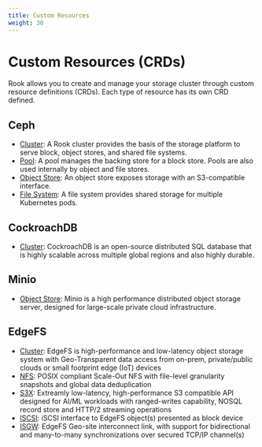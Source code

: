 ```yaml
---
title: Custom Resources
weight: 30
---
```


# Custom Resources (CRDs)

Rook allows you to create and manage your storage cluster through custom resource definitions (CRDs). Each type of resource
has its own CRD defined.

## Ceph
- [Cluster](ceph-cluster-crd.md): A Rook cluster provides the basis of the storage platform to serve block, object stores, and shared file systems.
- [Pool](ceph-pool-crd.md): A pool manages the backing store for a block store. Pools are also used internally by object and file stores.
- [Object Store](ceph-object-store-crd.md): An object store exposes storage with an S3-compatible interface.
- [File System](ceph-filesystem-crd.md): A file system provides shared storage for multiple Kubernetes pods.

## CockroachDB
- [Cluster](cockroachdb-cluster-crd.md): CockroachDB is an open-source distributed SQL database that is highly scalable across multiple global regions and also highly durable.

## Minio
- [Object Store](minio-object-store-crd.md): Minio is a high performance distributed object storage server, designed for large-scale private cloud infrastructure.

## EdgeFS
- [Cluster](edgefs-cluster-crd.md): EdgeFS is high-performance and low-latency object storage system with Geo-Transparent data access from on-prem, private/public clouds or small footprint edge (IoT) devices
- [NFS](edgefs-nfs-crd.md): POSIX compliant Scale-Out NFS with file-level granularity snapshots and global data deduplication
- [S3X](edgefs-s3x-crd.md): Extreamly low-latency, high-performance S3 compatible API designed for AI/ML workloads with ranged-writes capability, NOSQL record store and HTTP/2 streaming operations
- [ISCSI](edgefs-iscsi-crd.md): iSCSI interface to EdgeFS object(s) presented as block device
- [ISGW](edgefs-isgw-crd.md): EdgeFS Geo-site interconnect link, with support for bidirectional and many-to-many synchronizations over secured TCP/IP channel(s)
